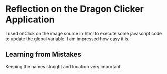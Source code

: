 # Reflection on the Dragon Clicker Application

I used onClick on the image source in html to execute some javascript code to update the global variable.
I am impressed how easy it is.

## Learning from Mistakes
Keeping the names straight and location very important.
